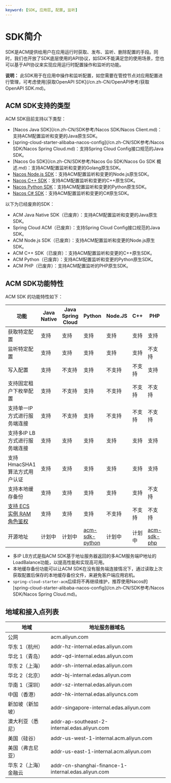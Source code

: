 ```yaml
---
keyword: [SDK, 应用层, 配置, 监听]
---
```


# SDK简介

SDK是ACM提供给用户在应用运行时获取、发布、监听、删除配置的手段。同时，我们也开放了SDK底层使用的API协议，如SDK不能满足您的使用场景，您也可以基于API协议来实现应用运行时配置操作和监听的功能。

**说明：** 此SDK用于在应用中操作和监听配置，如您需要在管控节点对应用配置进行管理，可考虑使用[获取OpenAPI SDK](/cn.zh-CN/OpenAPI参考/获取OpenAPI SDK.md)。

## ACM SDK支持的类型

ACM SDK目前支持以下类型：

-   [Nacos Java SDK](/cn.zh-CN/SDK参考/Nacos SDK/Nacos Client.md)：支持ACM配置监听和变更的Java原生SDK。
-   [spring-cloud-starter-alibaba-nacos-config](/cn.zh-CN/SDK参考/Nacos SDK/Nacos Spring Cloud.md)：支持Spring Cloud Config接口规范的Java SDK。
-   [Nacos Go SDK](/cn.zh-CN/SDK参考/Nacos Go SDK/Nacos Go SDK 概述.md)：支持ACM配置监听和变更的Golang原生SDK。
-   [Nacos Node.js SDK](https://github.com/nacos-group/nacos-sdk-nodejs)：支持ACM配置监听和变更的Node.js原生SDK。
-   [Nacos C++ SDK](https://github.com/nacos-group/nacos-sdk-cpp)：支持ACM配置监听和变更的C++原生SDK。
-   [Nacos Python SDK](https://github.com/nacos-group/nacos-sdk-python)：支持ACM配置监听和变更的Python原生SDK。
-   [Nacos C\# SDK](https://github.com/nacos-group/nacos-sdk-csharp)：支持ACM配置监听和变更的C\#原生SDK。

以下为已经废弃的SDK：

-   ACM Java Native SDK（已废弃）：支持ACM配置监听和变更的Java原生SDK。
-   Spring Cloud ACM（已废弃）：支持Spring Cloud Config接口规范的Java SDK。
-   ACM Node.js SDK（已废弃）：支持ACM配置监听和变更的Node.js原生SDK。
-   ACM C++ SDK（已废弃）：支持ACM配置监听和变更的C++原生SDK。
-   ACM Python（已废弃）：支持ACM配置监听和变更的Python原生SDK。
-   ACM PHP（已废弃）：支持ACM配置监听的PHP原生SDK。

## ACM SDK功能特性

ACM SDK 的功能特性如下：

|功能|Java Native|Java Spring Cloud|Python|Node.JS|C++|PHP|Nacos SDK|
|--|-----------|-----------------|------|-------|---|---|---------|
|获取特定配置|支持|支持|支持|支持|支持|支持|支持|
|监听特定配置|支持|支持|支持|支持|支持|不支持|支持|
|写入配置|支持|不支持|支持|不支持|不支持|支持|支持|
|支持固定租户下枚举配置|支持|不支持|支持|不支持|不支持|不支持|不支持|
|支持单一IP方式进行服务端连接|支持|不支持|支持|不支持|不支持|不支持|支持|
|支持多IP LB方式进行服务端连接|支持|支持|支持|支持|支持|支持|支持|
|支持HmacSHA1算法方式用户认证|支持|支持|支持|支持|支持|支持|支持|
|支持本地缓存备份|支持|支持|支持|支持|支持|不支持|支持|
|[支持 ECS 实例 RAM 角色鉴权](/cn.zh-CN/访问控制/通过ECS实例RAM角色访问ACM.md)|支持|支持|支持|不支持|不支持|不支持|支持|
|开源地址|计划中|计划中|[acm-sdk-python](https://github.com/alibaba/acm-sdk-python)|计划中|计划中|[acm-sdk-php](https://github.com/alibaba/acm-sdk-php)|[Nacos](https://github.com/alibaba/nacos)|

-   多IP LB方式是指ACM SDK基于地址服务器返回的多ACM服务端IP地址的LoadBalance功能，以提高性能和实现高可用。
-   本地缓存备份功能可以让ACM SDK在没有服务端连接情况下，通过读取上次获取配置后保存的本地缓存备份文件，来避免客户端应用宕机。
-   `spring-cloud-starter-acm`后续将不再继续维护，推荐使用Nacos的 [spring-cloud-starter-alibaba-nacos-config](/cn.zh-CN/SDK参考/Nacos SDK/Nacos Spring Cloud.md)。

## 地域和接入点列表

|地域|地址服务器域名|
|--|-------|
|公网|acm.aliyun.com|
|华东 1（杭州）|addr-hz-internal.edas.aliyun.com|
|华北 1（青岛）|addr-qd-internal.edas.aliyun.com|
|华东 2（上海）|addr-sh-internal.edas.aliyun.com|
|华北 2（北京）|addr-bj-internal.edas.aliyun.com|
|华南 1（深圳）|addr-sz-internal.edas.aliyun.com|
|中国（香港）|addr-hk-internal.edas.aliyuncs.com|
|新加坡（新加坡）|addr-singapore-internal.edas.aliyun.com|
|澳大利亚（悉尼）|addr-ap-southeast-2-internal.edas.aliyun.com|
|美国（硅谷）|addr-us-west-1-internal.acm.aliyun.com|
|美国（弗吉尼亚）|addr-us-east-1-internal.acm.aliyun.com|
|华东 2（上海）金融云|addr-cn-shanghai-finance-1-internal.edas.aliyun.com|

